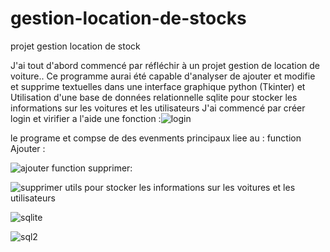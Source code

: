 # gestion-location-de-stocks
projet gestion location de stock


J'ai tout d'abord commencé par réfléchir à un projet gestion de location de voiture.. Ce programme aurai été capable d'analyser de ajouter et modifie et supprime textuelles dans une interface graphique python (Tkinter) et Utilisation d'une base de données relationnelle sqlite pour stocker les informations sur les voitures et les utilisateurs
J'ai commencé par créer login  et virifier a l'aide une fonction :![login](https://user-images.githubusercontent.com/121790072/236718219-57c05e1e-2a70-441d-a8a5-0bb0ff7a21d1.PNG)

le programe et compse de des evenments principaux liee au :
function Ajouter :


![ajouter](https://user-images.githubusercontent.com/121790072/236718315-a543816f-25a7-4f83-a44f-1661fda6220f.PNG)
function supprimer:



![supprimer](https://user-images.githubusercontent.com/121790072/236718369-b03a5609-2dd9-4e0c-aaed-53091382d5af.PNG)
utils pour stocker les informations sur les voitures et les utilisateurs


![sqlite](https://user-images.githubusercontent.com/121790072/236718414-2e5cdf01-bb42-435f-bb2b-c1e70bb42b0c.PNG)



![sql2](https://user-images.githubusercontent.com/121790072/236718424-9b3258fe-3d27-486e-8337-972b3ed67351.PNG)
